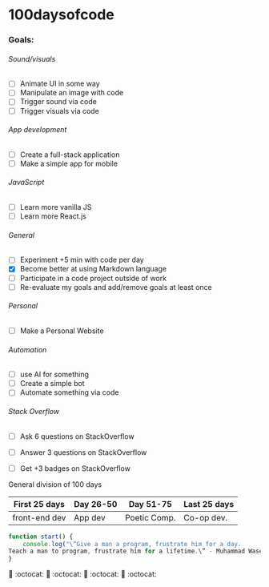 # 100daysofcode

### Goals:

###### Sound/visuals
- [ ] Animate UI in some way
- [ ] Manipulate an image with code
- [ ] Trigger sound via code
- [ ] Trigger visuals via code

###### App development
- [ ] Create a full-stack application
- [ ] Make a simple app for mobile

###### JavaScript
- [ ] Learn more vanilla JS
- [ ] Learn more React.js

###### General
- [ ] Experiment +5 min with code per day
- [x] Become better at using Markdown language
- [ ] Participate in a code project outside of work
- [ ] Re-evaluate my goals and add/remove goals at least once

###### Personal
- [ ] Make a Personal Website

###### Automation 
- [ ] use AI for something
- [ ] Create a simple bot 
- [ ] Automate something via code

###### Stack Overflow
- [ ] Ask 6 questions on StackOverflow
- [ ] Answer 3 questions on StackOverflow
- [ ] Get +3 badges on StackOverflow


General division of 100 days

First 25 days | Day 26-50     | Day 51-75     | Last 25 days
--------------|---------------|---------------|---------------
front-end dev | App dev       | Poetic Comp.  | Co-op dev.


```javascript
function start() {
    console.log("\“Give a man a program, frustrate him for a day.
Teach a man to program, frustrate him for a lifetime.\” - Muhammad Waseem");
}
```

:rocket: :octocat: :rocket: :octocat: :rocket: :octocat: :rocket: :octocat: 